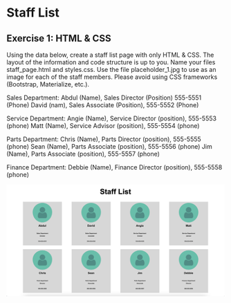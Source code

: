 # Staff List

## Exercise 1: HTML & CSS 
Using the data below, create a staff list page with only HTML & CSS. The layout of the information and code structure is up to you. Name your files staff_page.html and styles.css. Use the file placeholder_1.jpg to use as an image for each of the staff members. Please avoid using CSS frameworks (Bootstrap, Materialize, etc.). 

Sales Department: 
Abdul (Name), Sales Director (Position) 555-5551 (Phone) 
David (nam), Sales Associate (Position), 555-5552 (Phone) 

Service Department: 
Angie (Name), Service Director (position), 555-5553 (phone) 
Matt (Name), Service Advisor (position), 555-5554 (phone) 

Parts Department: 
Chris (Name), Parts Director (position), 555-5555 (phone) 
Sean (Name), Parts Associate (position), 555-5556 (phone) 
Jim (Name), Parts Associate (position), 555-5557 (phone) 

Finance Department: 
Debbie (Name), Finance Director (position), 555-5558 (phone) 

![Screenshot](screenshot1.png)